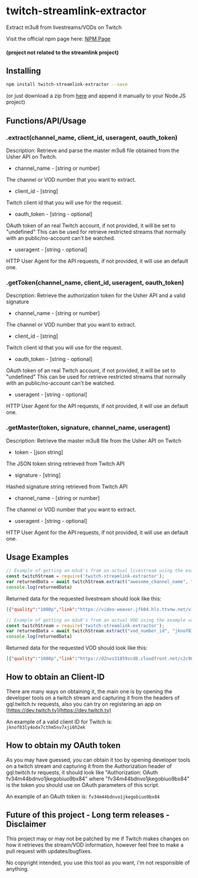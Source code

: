 # twitch-streamlink-extractor
Extract m3u8 from livestreams/VODs on Twitch

Visit the official npm page here: [NPM Page](https://www.npmjs.com/package/twitch-streamlink-extractor)

#### (project not related to the streamlink project)

## Installing
```bash
npm install twitch-streamlink-extractor --save
```

(or just download a zip from [here](https://github.com/PANCHO7532/twitch-streamlink-extractor/archive/master.zip) and append it manually to your Node.JS project)

## Functions/API/Usage
### .extract(channel_name, client_id, useragent, oauth_token)
Description: Retrieve and parse the master m3u8 file obtained from the Usher API on Twitch.

* channel_name - [string or number]

The channel or VOD number that you want to extract.
* client_id - [string]

Twitch client id that you will use for the request.
* oauth_token - [string - optional]

OAuth token of an real Twitch account, if not provided, it will be set to "undefined"
This can be used for retrieve restricted streams that normally with an public/no-account can't be watched.
* useragent - [string - optional]

HTTP User Agent for the API requests, if not provided, it will use an default one.

### .getToken(channel_name, client_id, useragent, oauth_token)
Description: Retrieve the authorization token for the Usher API and a valid signature

* channel_name - [string or number]

The channel or VOD number that you want to extract.
* client_id - [string]

Twitch client id that you will use for the request.
* oauth_token - [string - optional]

OAuth token of an real Twitch account, if not provided, it will be set to "undefined"
This can be used for retrieve restricted streams that normally with an public/no-account can't be watched.
* useragent - [string - optional]

HTTP User Agent for the API requests, if not provided, it will use an default one.

### .getMaster(token, signature, channel_name, useragent)
Description: Retrieve the master m3u8 file from the Usher API on Twitch

* token - [json string]

The JSON token string retrieved from Twitch API
* signature - [string]

Hashed signature string retrieved from Twitch API
* channel_name - [string or number]

The channel or VOD number that you want to extract.
* useragent - [string - optional]

HTTP User Agent for the API requests, if not provided, it will use an default one.

## Usage Examples
```js
// Example of getting an m3u8's from an actual livestream using the example values.
const twitchStream = require('twitch-streamlink-extractor');
var returnedData = await twitchStream.extract("awesome_channel_name", "jknof83ly4odx7cthm5nv7xji6h2ek", "Mozilla/4.0; (UserAgent/1.0", "fv34m44bdnvo1jkegobiuo9bx84");
console.log(returnedData)
```

Returned data for the requested livestream should look like this:
```json
[{"quality":"1080p","link":"https://video-weaver.jfk04.hls.ttvnw.net/v1/playlist/CqAENULH9QMi75PRzZb-VqJFT...z89g.m3u8"},{"quality":"720p60","link":"https://video-weaver.jfk04.hls.ttvnw.net/v1/playlist/Cp4EKo_punwHjm9MQcXm...wg.m3u8"},{"quality":"720p30","link":"https://video-weaver.jfk04.hls.ttvnw.net/v1/playlist/Cp4EakBjgnDikohPqD501YcaW0sQe8SiuULC0...GxA.m3u8"},{"quality":"480p30","link":"https://video-weaver.jfk04.hls.ttvnw.net/v1/playlist/Cp4ELeLn9jqhb1jgrUoa7xFfqQl...VKZ2tAZ1w.m3u8"},{"quality":"360p30","link":"https://video-weaver.jfk04.hls.ttvnw.net/v1/playlist/Cp4E_ldXeK0EeE0woAtn7...PlpNdWiQ.m3u8"},{"quality":"160p30","link":"https://video-weaver.jfk04.hls.ttvnw.net/v1/playlist/Cp4ELp4A-lcwFSCa0m...SPPyuA.m3u8"},{"quality":"audio_only","link":"https://video-weaver.jfk04.hls.ttvnw.net/v1/playlist/CroEgFSchiJalTMO...7YqCs.m3u8"}]
```

```js
// Example of getting an m3u8's from an actual VOD using the example values.
const twitchStream = require('twitch-streamlink-extractor');
var returnedData = await twitchStream.extract("vod_number_id", "jknof83ly4odx7cthm5nv7xji6h2ek", "Mozilla/4.0; (UserAgent/1.0)", "fv34m44bdnvo1jkegobiuo9bx84");
console.log(returnedData)
```

Returned data for the requested VOD should look like this:
```json
[{"quality":"1080p","link":"https://d2nvs31859zcd8.cloudfront.net/c2c985c.../chunked/index-dvr.m3u8"},{"quality":"720p60","link":"https://d2nvs31859zcd8.cloudfront.net/c2c985c.../720p60/index-dvr.m3u8"},{"quality":"720p30","link":"https://d2nvs31859zcd8.cloudfront.net/c2c985c.../720p30/index-dvr.m3u8"},{"quality":"480p30","link":"https://d2nvs31859zcd8.cloudfront.net/c2c985c.../480p30/index-dvr.m3u8"},{"quality":"360p30","link":"https://d2nvs31859zcd8.cloudfront.net/c2c985c.../360p30/index-dvr.m3u8"},{"quality":"160p30","link":"https://d2nvs31859zcd8.cloudfront.net/c2c985c.../160p30/index-dvr.m3u8"},{"quality":"audio_only","link":"https://d2nvs31859zcd8.cloudfront.net/c2c985c.../audio-only/index-dvr.m3u8"}]
```

## How to obtain an Client-ID
There are many ways on obtaining it, the main one is by opening the developer tools on a twitch stream and capturing it from the headers of gql.twitch.tv requests, also you can try on registering an app on [https://dev.twitch.tv](https://dev.twitch.tv)

An example of a valid client ID for Twitch is: `jknof83ly4odx7cthm5nv7xji6h2ek`

## How to obtain my OAuth token
As you may have guessed, you can obtain it too by opening developer tools on a twitch stream and capturing it from the Authorization header of gql.twitch.tv requests, it should look like "Authorization: OAuth fv34m44bdnvo1jkegobiuo9bx84" where "fv34m44bdnvo1jkegobiuo9bx84" is the token you should use on OAuth parameters of this script.

An example of an OAuth token is: `fv34m44bdnvo1jkegobiuo9bx84`

## Future of this project - Long term releases - Disclaimer
This project may or may not be patched by me if Twitch makes changes on how it retrieves the stream/VOD information, however feel free to make a pull request with updates/bugfixes.

No copyright intended, you use this tool as you want, i'm not responsible of anything.